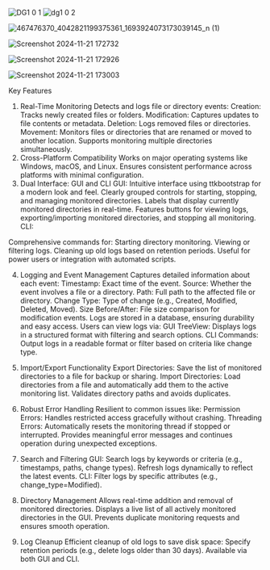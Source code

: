 ![DG1 0 1](https://github.com/user-attachments/assets/892bf524-c1d6-4d13-964a-efe3a3ecba7b)
![dg1 0 2](https://github.com/user-attachments/assets/f500e458-00c4-4bed-b4db-5d129d741081)

![467476370_4042821199375361_1693924073173039145_n (1)](https://github.com/user-attachments/assets/d8db5573-114a-4b1d-a798-35367ea40e99)

![Screenshot 2024-11-21 172732](https://github.com/user-attachments/assets/e048cfb1-4fe8-494f-ada7-84d4855caf51)

![Screenshot 2024-11-21 172926](https://github.com/user-attachments/assets/898cb58f-9422-4f46-9699-8073096b57ee)

![Screenshot 2024-11-21 173003](https://github.com/user-attachments/assets/31139e83-5f93-43d8-a43d-8893088b3d1e)


Key Features
1. Real-Time Monitoring Detects and logs file or directory events:
   Creation: Tracks newly created files or folders.
   Modification: Captures updates to file contents or metadata.
   Deletion: Logs removed files or directories.
   Movement: Monitors files or directories that are renamed or moved to another location.
   Supports monitoring multiple directories simultaneously.
2. Cross-Platform Compatibility
   Works on major operating systems like Windows, macOS, and Linux.
   Ensures consistent performance across platforms with minimal configuration.
3. Dual Interface: GUI and CLI
GUI:
   Intuitive interface using ttkbootstrap for a modern look and feel.
   Clearly grouped controls for starting, stopping, and managing monitored directories.
   Labels that display currently monitored directories in real-time.
   Features buttons for viewing logs, exporting/importing monitored directories, and stopping all monitoring.
CLI:

Comprehensive commands for:
   Starting directory monitoring.
   Viewing or filtering logs.
   Cleaning up old logs based on retention periods.
   Useful for power users or integration with automated scripts.

4. Logging and Event Management
  Captures detailed information about each event:
    Timestamp: Exact time of the event.
    Source: Whether the event involves a file or a directory.
    Path: Full path to the affected file or directory.
      Change Type: Type of change (e.g., Created, Modified, Deleted, Moved).
      Size Before/After: File size comparison for modification events.
      Logs are stored in a database, ensuring durability and easy access.
  Users can view logs via:
      GUI TreeView: Displays logs in a structured format with filtering and search options.
      CLI Commands: Output logs in a readable format or filter based on criteria like change type.


5. Import/Export Functionality
    Export Directories: Save the list of monitored directories to a file for backup or sharing.
    Import Directories: Load directories from a file and automatically add them to the active monitoring list.
                        Validates directory paths and avoids duplicates.
6. Robust Error Handling
    Resilient to common issues like:
    Permission Errors: Handles restricted access gracefully without crashing.
    Threading Errors: Automatically resets the monitoring thread if stopped or interrupted.
                      Provides meaningful error messages and continues operation during
                      unexpected exceptions.

8. Search and Filtering
GUI:
     Search logs by keywords or criteria (e.g., timestamps, paths, change types).
     Refresh logs dynamically to reflect the latest events.
CLI:
     Filter logs by specific attributes (e.g., change_type=Modified).
9. Directory Management
     Allows real-time addition and removal of monitored directories.
     Displays a live list of all actively monitored directories in the GUI.
     Prevents duplicate monitoring requests and ensures smooth operation.
10. Log Cleanup
     Efficient cleanup of old logs to save disk space: Specify retention periods (e.g., delete logs older than 30 days).
                                                       Available via both GUI and CLI.
